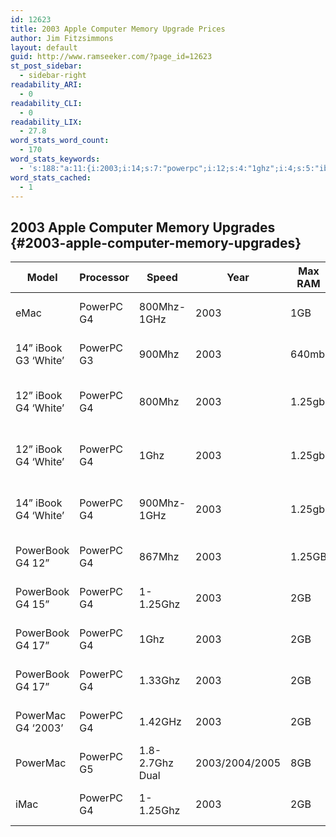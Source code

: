 ```yaml
---
id: 12623
title: 2003 Apple Computer Memory Upgrade Prices
author: Jim Fitzsimmons
layout: default
guid: http://www.ramseeker.com/?page_id=12623
st_post_sidebar:
  - sidebar-right
readability_ARI:
  - 0
readability_CLI:
  - 0
readability_LIX:
  - 27.8
word_stats_word_count:
  - 170
word_stats_keywords:
  - 's:188:"a:11:{i:2003;i:14;s:7:"powerpc";i:12;s:4:"1ghz";i:4;s:5:"ibook";i:4;s:5:"white";i:4;s:6:"sodimm";i:8;s:4:"25gb";i:4;s:6:"pc2100";i:4;s:9:"powerbook";i:4;s:6:"200pin";i:4;s:6:"pc2700";i:5;}";'
word_stats_cached:
  - 1
---
```

## 2003 Apple Computer Memory Upgrades {#2003-apple-computer-memory-upgrades}

| Model                | Processor  | Speed           | Year           | Max RAM | Check Prices                   |
| -------------------- | ---------- | --------------- | -------------- | ------- | ------------------------------ |
| eMac                 | PowerPC G4 | 800Mhz-1GHz     | 2003           | 1GB     | [168Pin PC133 SDRAM][1]        |
| 14” iBook G3 ‘White’ | PowerPC G3 | 900Mhz          | 2003           | 640mb   | [144Pin PC100 SODIMM][2]       |
| 12” iBook G4 ‘White’ | PowerPC G4 | 800Mhz          | 2003           | 1.25gb  | [200 Pin DDR PC2100 SODIMM][3] |
| 12” iBook G4 ‘White’ | PowerPC G4 | 1Ghz            | 2003           | 1.25gb  | [200 Pin DDR PC2100 SODIMM][3] |
| 14” iBook G4 ‘White’ | PowerPC G4 | 900Mhz-1GHz     | 2003           | 1.25gb  | [200 Pin DDR PC2100 SODIMM][3] |
| PowerBook G4 12”     | PowerPC G4 | 867Mhz          | 2003           | 1.25GB  | [200Pin PC2100 SODIMM][3]      |
| PowerBook G4 15”     | PowerPC G4 | 1-1.25Ghz       | 2003           | 2GB     | [200Pin PC2700 SODIMM][3]      |
| PowerBook G4 17”     | PowerPC G4 | 1Ghz            | 2003           | 2GB     | [200Pin PC2700 SODIMM][3]      |
| PowerBook G4 17”     | PowerPC G4 | 1.33Ghz         | 2003           | 2GB     | [200Pin PC2700 SODIMM][3]      |
| PowerMac G4 ‘2003’   | PowerPC G4 | 1.42GHz         | 2003           | 2GB     | [200 Pin PC2700 DDR][4]        |
| PowerMac             | PowerPC G5 | 1.8-2.7Ghz Dual | 2003/2004/2005 | 8GB     | [184 Pin PC3200 DDR][5]        |
| iMac                 | PowerPC G4 | 1-1.25Ghz       | 2003           | 2GB     | [200 Pin PC2700 DDR][6]        |

 [1]: http://www.ramseeker.com/168-pin-pc133100-sdram-dimms/
 [2]: http://www.ramseeker.com/144pin-pc100-so-dimm-memory-upgrade-prices/
 [3]: http://www.ramseeker.com/200-pin-pc2700-ddr-memory-upgrade-prices/
 [4]: http://www.ramseeker.com/200-pin-pc2700-ddr-memory-upgrade-prices//
 [5]: http://www.ramseeker.com/184-pin-ddr2-pc3200-sdram-memory-upgrade-prices/
 [6]: http://www.ramseeker.com/2014/10/apple-imac-memory-upgrade-prices/#200-pin-pc2700-ddr-memory-prices
